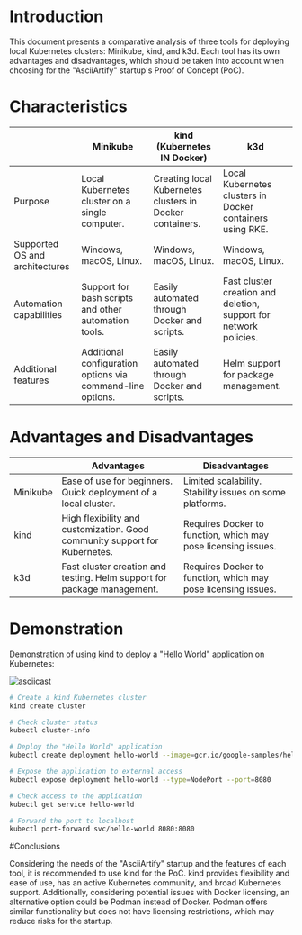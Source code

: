 # Introduction

This document presents a comparative analysis of three tools for deploying local Kubernetes clusters: Minikube, kind, and k3d. Each tool has its own advantages and disadvantages, which should be taken into account when choosing for the "AsciiArtify" startup's Proof of Concept (PoC).

# Characteristics

|   |Minikube|kind (Kubernetes IN Docker)|k3d|
| ------------ | ------------ | ------------ | ------------ |
|Purpose|  Local Kubernetes cluster on a single computer.|Creating local Kubernetes clusters in Docker containers.|Local Kubernetes clusters in Docker containers using RKE.|
|Supported OS and architectures|Windows, macOS, Linux.|Windows, macOS, Linux.|Windows, macOS, Linux.|
|Automation capabilities|Support for bash scripts and other automation tools.|Easily automated through Docker and scripts.|Fast cluster creation and deletion, support for network policies.|
|Additional features|Additional configuration options via command-line options.|Easily automated through Docker and scripts.|Helm support for package management.|

# Advantages and Disadvantages

|   |Advantages|Disadvantages|
| ------------ | ------------ | ------------ |
|Minikube|Ease of use for beginners. Quick deployment of a local cluster.|Limited scalability. Stability issues on some platforms.|
|kind|High flexibility and customization. Good community support for Kubernetes.|Requires Docker to function, which may pose licensing issues.|
|k3d|Fast cluster creation and testing. Helm support for package management.|Requires Docker to function, which may pose licensing issues.|

# Demonstration

Demonstration of using kind to deploy a "Hello World" application on Kubernetes:

[![asciicast](https://asciinema.org/a/G3OQ3GfpKcUarUkMjlhyjcvW1.svg)](https://asciinema.org/a/G3OQ3GfpKcUarUkMjlhyjcvW1)

```bash
# Create a kind Kubernetes cluster
kind create cluster

# Check cluster status
kubectl cluster-info

# Deploy the "Hello World" application
kubectl create deployment hello-world --image=gcr.io/google-samples/hello-app:1.0

# Expose the application to external access
kubectl expose deployment hello-world --type=NodePort --port=8080

# Check access to the application
kubectl get service hello-world

# Forward the port to localhost
kubectl port-forward svc/hello-world 8080:8080

```

#Conclusions

Considering the needs of the "AsciiArtify" startup and the features of each tool, it is recommended to use kind for the PoC. kind provides flexibility and ease of use, has an active Kubernetes community, and broad Kubernetes support. Additionally, considering potential issues with Docker licensing, an alternative option could be Podman instead of Docker. Podman offers similar functionality but does not have licensing restrictions, which may reduce risks for the startup.